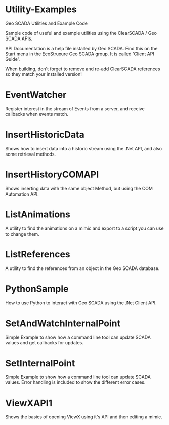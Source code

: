 # Utility-Examples
Geo SCADA Utilities and Example Code

Sample code of useful and example utilities using the ClearSCADA / Geo SCADA APIs.

API Documentation is a help file installed by Geo SCADA. Find this on the Start menu in the EcoStruxure Geo SCADA group. It is called 'Client API Guide'.

When building, don't forget to remove and re-add ClearSCADA references so they match your installed version!

# EventWatcher
Register interest in the stream of Events from a server, and receive callbacks when events match.

# InsertHistoricData
Shows how to insert data into a historic stream using the .Net API, and also some retrieval methods.

# InsertHistoryCOMAPI
Shows inserting data with the same object Method, but using the COM Automation API.

# ListAnimations
A utility to find the animations on a mimic and export to a script you can use to change them.

# ListReferences
A utility to find the references from an object in the Geo SCADA database.

# PythonSample
How to use Python to interact with Geo SCADA using the .Net Client API.

# SetAndWatchInternalPoint
Simple Example to show how a command line tool can update SCADA values and get callbacks for updates.

# SetInternalPoint
Simple Example to show how a command line tool can update SCADA values.
Error handling is included to show the different error cases.

# ViewXAPI1
Shows the basics of opening ViewX using it's API and then editing a mimic.

